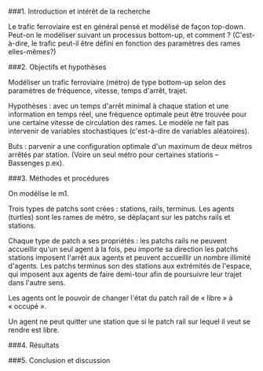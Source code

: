 ###1. Introduction et intérêt de la recherche

Le trafic ferroviaire est en général pensé et modélisé de façon top-down. Peut-on le modéliser suivant un processus bottom-up, et comment ? (C'est-à-dire, le trafic peut-il être défini en fonction des paramètres des rames elles-mêmes?)


###2. Objectifs et hypothèses

Modéliser un trafic ferroviaire (métro) de type bottom-up selon des paramètres de fréquence, vitesse, temps d'arrêt, trajet.

Hypothèses : avec un temps d'arrêt minimal à chaque station et une information en temps réel, une fréquence optimale peut être trouvée pour une certaine vitesse de circulation des rames. Le modèle ne fait pas intervenir de variables stochastiques (c'est-à-dire de variables aléatoires).

Buts : parvenir a une configuration optimale d'un maximum de deux métros arrêtés par station. (Voire un seul métro pour certaines stations – Bassenges p.ex). 


###3. Méthodes et procédures

On modélise le m1.
	
Trois types de patchs sont crées : stations, rails, terminus. Les agents (turtles) sont les rames de métro, se déplaçant sur les patchs rails et stations.

Chaque type de patch a ses propriétés : 
 les patchs rails ne peuvent accueillir qu'un seul agent à la fois, peu importe sa direction
 les patchs stations imposent l'arrêt aux agents et peuvent accueillir un nombre illimité d'agents. 
 Les patchs terminus son des stations aux extrémités de l'espace, qui imposent aux agents de faire demi-tour afin de poursuivre leur trajet dans l'autre sens. 

Les agents ont le pouvoir de changer l'état du patch rail de « libre » à « occupé ».

Un agent ne peut quitter une station que si le patch rail sur lequel il veut se rendre est libre. 


###4. Résultats


###5. Conclusion et discussion
